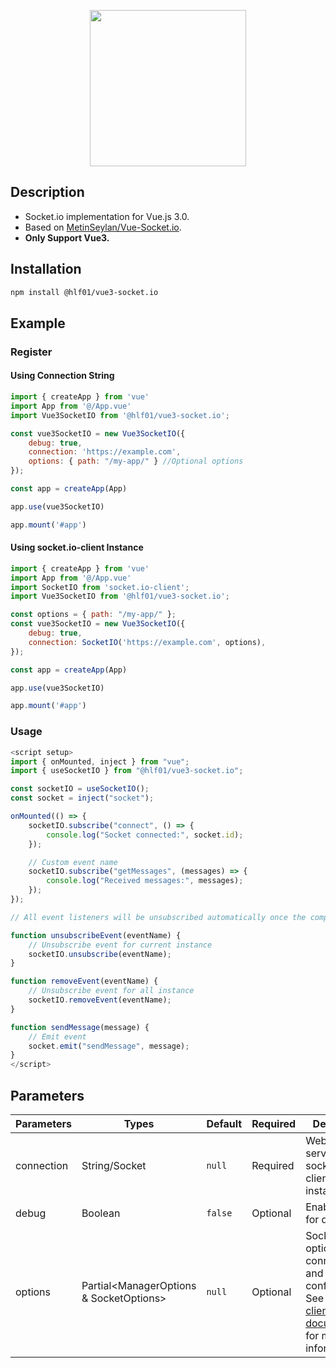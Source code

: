 <p align="center">
    <a href="https://github.com/hlf20010508/Vue3-Socket.io">
        <img width="250" src="https://github.com/hlf20010508/Vue3-Socket.io/assets/76218469/d912dc31-c130-462e-9740-88420449c82d">
    </a>
</p> 

## Description
- Socket.io implementation for Vue.js 3.0.
- Based on [MetinSeylan/Vue-Socket.io](https://github.com/MetinSeylan/Vue-Socket.io).
- **Only Support Vue3.**

## Installation
```bash
npm install @hlf01/vue3-socket.io
```

## Example
### Register
#### Using Connection String
```js
import { createApp } from 'vue'
import App from '@/App.vue'
import Vue3SocketIO from '@hlf01/vue3-socket.io';

const vue3SocketIO = new Vue3SocketIO({
    debug: true,
    connection: 'https://example.com',
    options: { path: "/my-app/" } //Optional options
});

const app = createApp(App)

app.use(vue3SocketIO)

app.mount('#app')
```

#### Using socket.io-client Instance
```js
import { createApp } from 'vue'
import App from '@/App.vue'
import SocketIO from 'socket.io-client';
import Vue3SocketIO from '@hlf01/vue3-socket.io';

const options = { path: "/my-app/" };
const vue3SocketIO = new Vue3SocketIO({
    debug: true,
    connection: SocketIO('https://example.com', options),
});

const app = createApp(App)

app.use(vue3SocketIO)

app.mount('#app')
```

### Usage
```js
<script setup>
import { onMounted, inject } from "vue";
import { useSocketIO } from "@hlf01/vue3-socket.io";

const socketIO = useSocketIO();
const socket = inject("socket");

onMounted(() => {
    socketIO.subscribe("connect", () => {
        console.log("Socket connected:", socket.id);
    });

    // Custom event name
    socketIO.subscribe("getMessages", (messages) => {
        console.log("Received messages:", messages);
    });
});

// All event listeners will be unsubscribed automatically once the component is unmounted

function unsubscribeEvent(eventName) {
    // Unsubscribe event for current instance
    socketIO.unsubscribe(eventName);
}

function removeEvent(eventName) {
    // Unsubscribe event for all instance
    socketIO.removeEvent(eventName);
}

function sendMessage(message) {
    // Emit event
    socket.emit("sendMessage", message);
}
</script>
```

## Parameters
**Parameters**|**Types**|**Default**|**Required**|**Description**
-----|-----|-----|-----|-----
connection|String/Socket|`null`|Required|Websocket server url or socket.io-client instance.
debug|Boolean|`false`|Optional|Enable logging for debug.
options|Partial<ManagerOptions & SocketOptions>|`null`|Optional|Socket.io options for connection and configuration. See [socket.io-client options documentation](https://socket.io/docs/v4/client-options/) for more information.